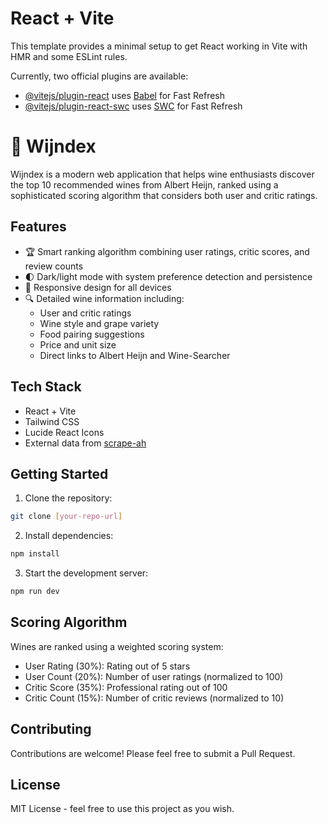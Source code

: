 # React + Vite

This template provides a minimal setup to get React working in Vite with HMR and some ESLint rules.

Currently, two official plugins are available:

- [@vitejs/plugin-react](https://github.com/vitejs/vite-plugin-react/blob/main/packages/plugin-react/README.md) uses [Babel](https://babeljs.io/) for Fast Refresh
- [@vitejs/plugin-react-swc](https://github.com/vitejs/vite-plugin-react-swc) uses [SWC](https://swc.rs/) for Fast Refresh
# 🍷 Wijndex

Wijndex is a modern web application that helps wine enthusiasts discover the top 10 recommended wines from Albert Heijn, ranked using a sophisticated scoring algorithm that considers both user and critic ratings.

## Features

- 🏆 Smart ranking algorithm combining user ratings, critic scores, and review counts
- 🌓 Dark/light mode with system preference detection and persistence
- 📱 Responsive design for all devices
- 🔍 Detailed wine information including:
  - User and critic ratings
  - Wine style and grape variety
  - Food pairing suggestions
  - Price and unit size
  - Direct links to Albert Heijn and Wine-Searcher

## Tech Stack

- React + Vite
- Tailwind CSS
- Lucide React Icons
- External data from [scrape-ah](https://github.com/0-sv/scrape-ah)

## Getting Started

1. Clone the repository:
```bash
git clone [your-repo-url]
```

2. Install dependencies:
```bash
npm install
```

3. Start the development server:
```bash
npm run dev
```

## Scoring Algorithm

Wines are ranked using a weighted scoring system:
- User Rating (30%): Rating out of 5 stars
- User Count (20%): Number of user ratings (normalized to 100)
- Critic Score (35%): Professional rating out of 100
- Critic Count (15%): Number of critic reviews (normalized to 10)

## Contributing

Contributions are welcome! Please feel free to submit a Pull Request.

## License

MIT License - feel free to use this project as you wish.
